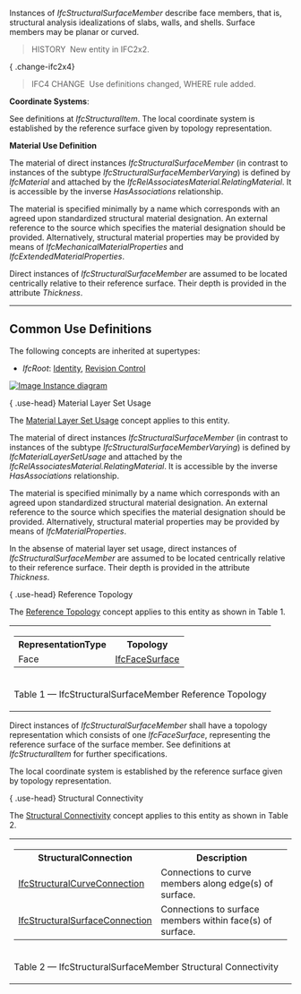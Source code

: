 ﻿Instances of _IfcStructuralSurfaceMember_ describe face members, that is, structural analysis idealizations of slabs, walls, and shells. Surface members may be planar or curved.

> HISTORY&nbsp; New entity in IFC2x2.

{ .change-ifc2x4}
> IFC4 CHANGE&nbsp; Use definitions changed, WHERE rule added.

****Coordinate Systems****:

See definitions at _IfcStructuralItem_. The local coordinate system is established by the reference surface given by topology representation.

****Material Use Definition****

The material of direct instances _IfcStructuralSurfaceMember_ (in contrast to instances of the subtype _IfcStructuralSurfaceMemberVarying_) is defined by _IfcMaterial_ and attached by the _IfcRelAssociatesMaterial.RelatingMaterial_. It is accessible by the inverse _HasAssociations_ relationship.

The material is specified minimally by a name which corresponds with an agreed upon standardized structural material designation. An external reference to the source which specifies the material designation should be provided. Alternatively, structural material properties may be provided by means of _IfcMechanicalMaterialProperties_ and _IfcExtendedMaterialProperties_.

Direct instances of _IfcStructuralSurfaceMember_ are assumed to be located centrically relative to their reference surface. Their depth is provided in the attribute _Thickness_.

___
## Common Use Definitions
The following concepts are inherited at supertypes:

* _IfcRoot_: [Identity](../../templates/identity.htm), [Revision Control](../../templates/revision-control.htm)

[![Image](../../../img/diagram.png)&nbsp;Instance diagram](../../../annex/annex-d/common-use-definitions/ifcstructuralsurfacemember.htm)

{ .use-head}
Material Layer Set Usage

The [Material Layer Set Usage](../../templates/material-layer-set-usage.htm) concept applies to this entity.

The material of direct instances _IfcStructuralSurfaceMember_ (in contrast to instances of the subtype _IfcStructuralSurfaceMemberVarying_) is defined by _IfcMaterialLayerSetUsage_ and attached by the _IfcRelAssociatesMaterial.RelatingMaterial_. It is accessible by the inverse _HasAssociations_ relationship.

The material is specified minimally by a name which corresponds with an agreed upon standardized structural material designation. An external reference to the source which specifies the material designation should be provided. Alternatively, structural material properties may be provided by means of _IfcMaterialProperties_.

In the absense of material layer set usage, direct instances of _IfcStructuralSurfaceMember_ are assumed to be located centrically relative to their reference surface. Their depth is provided in the attribute _Thickness_.

  
  
{ .use-head}
Reference Topology

The [Reference Topology](../../templates/reference-topology.htm) concept applies to this entity as shown in Table 1.

<table>
<tr><td>
<table class="gridtable">
<tr><th><b>RepresentationType</b></th><th><b>Topology</b></th></tr>
<tr><td>Face</td><td><a href="../../ifctopologyresource/lexical/ifcfacesurface.htm">IfcFaceSurface</a></td></tr>
</table>
</td></tr>
<tr><td><p class="table">Table 1 &mdash; IfcStructuralSurfaceMember Reference Topology</p></td></tr></table>

Direct instances of _IfcStructuralSurfaceMember_ shall have a topology representation which consists of one _IfcFaceSurface_, representing the reference surface of the surface member. See definitions at _IfcStructuralItem_ for further specifications.

The local coordinate system is established by the reference surface given by topology representation.

  
  
{ .use-head}
Structural Connectivity

The [Structural Connectivity](../../templates/structural-connectivity.htm) concept applies to this entity as shown in Table 2.

<table>
<tr><td>
<table class="gridtable">
<tr><th><b>StructuralConnection</b></th><th><b>Description</b></th></tr>
<tr><td><a href="../../ifcstructuralanalysisdomain/lexical/ifcstructuralcurveconnection.htm">IfcStructuralCurveConnection</a></td><td>Connections to curve members along edge(s) of surface.</td></tr>
<tr><td><a href="../../ifcstructuralanalysisdomain/lexical/ifcstructuralsurfaceconnection.htm">IfcStructuralSurfaceConnection</a></td><td>Connections to surface members within face(s) of surface.</td></tr>
</table>
</td></tr>
<tr><td><p class="table">Table 2 &mdash; IfcStructuralSurfaceMember Structural Connectivity</p></td></tr></table>
